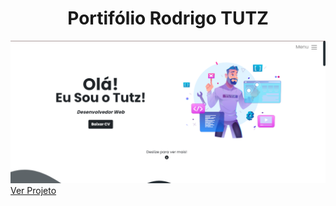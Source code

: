 ## <h1 align="center"> Portifólio Rodrigo TUTZ </h1>

<img src="/assets/portifolio.png" alt="Portifolio">
<a  align="center" href="http://rodrigotutz.rf.gd">Ver Projeto</a>